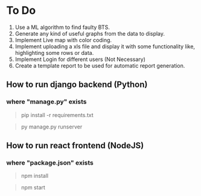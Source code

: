 # To Do

1. Use a ML algorithm to find faulty BTS.
2. Generate any kind of useful graphs from the data to display.
3. Implement Live map with color coding.
4. Implement uploading a xls file and display it with some functionality like, highlighting some rows or data.
5. Implement Login for different users (Not Necessary)
6. Create a template report to be used for automatic report generation.

## How to run django backend (Python)
### where "manage.py" exists
>pip install -r requirements.txt

>py manage.py runserver

## How to run react frontend (NodeJS)
### where "package.json" exists
>npm install

>npm start
